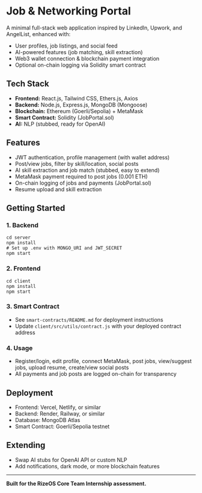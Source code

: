 # Job & Networking Portal

A minimal full-stack web application inspired by LinkedIn, Upwork, and AngelList, enhanced with:
- User profiles, job listings, and social feed
- AI-powered features (job matching, skill extraction)
- Web3 wallet connection & blockchain payment integration
- Optional on-chain logging via Solidity smart contract

## Tech Stack
- **Frontend:** React.js, Tailwind CSS, Ethers.js, Axios
- **Backend:** Node.js, Express.js, MongoDB (Mongoose)
- **Blockchain:** Ethereum (Goerli/Sepolia) + MetaMask
- **Smart Contract:** Solidity (JobPortal.sol)
- **AI:** NLP (stubbed, ready for OpenAI)

## Features
- JWT authentication, profile management (with wallet address)
- Post/view jobs, filter by skill/location, social posts
- AI skill extraction and job match (stubbed, easy to extend)
- MetaMask payment required to post jobs (0.001 ETH)
- On-chain logging of jobs and payments (JobPortal.sol)
- Resume upload and skill extraction

## Getting Started

### 1. Backend
```
cd server
npm install
# Set up .env with MONGO_URI and JWT_SECRET
npm start
```

### 2. Frontend
```
cd client
npm install
npm start
```

### 3. Smart Contract
- See `smart-contracts/README.md` for deployment instructions
- Update `client/src/utils/contract.js` with your deployed contract address

### 4. Usage
- Register/login, edit profile, connect MetaMask, post jobs, view/suggest jobs, upload resume, create/view social posts
- All payments and job posts are logged on-chain for transparency

## Deployment
- Frontend: Vercel, Netlify, or similar
- Backend: Render, Railway, or similar
- Database: MongoDB Atlas
- Smart Contract: Goerli/Sepolia testnet

## Extending
- Swap AI stubs for OpenAI API or custom NLP
- Add notifications, dark mode, or more blockchain features

---
**Built for the RizeOS Core Team Internship assessment.** 